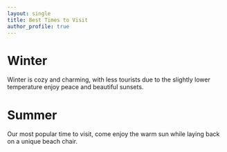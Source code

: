 ```yaml
---
layout: single
title: Best Times to Visit
author_profile: true
---
```




# Winter

Winter is cozy and charming, with less tourists due to the slightly lower temperature enjoy peace and beautiful sunsets.

# Summer

Our most popular time to visit, come enjoy the warm sun while laying back on a unique beach chair.